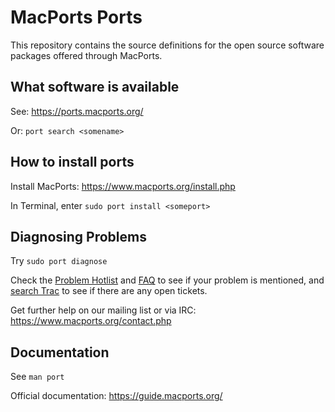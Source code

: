# MacPorts Ports

This repository contains the source definitions for the open source software packages offered through MacPorts.

## What software is available

See: <https://ports.macports.org/>

Or: `port search <somename>`

## How to install ports

Install MacPorts: <https://www.macports.org/install.php>

In Terminal, enter `sudo port install <someport>`

## Diagnosing Problems

Try `sudo port diagnose`

Check the [Problem Hotlist](https://trac.macports.org/wiki/ProblemHotlist) and
[FAQ](https://trac.macports.org/wiki/FAQ) to see if your problem is mentioned, and
[search Trac](https://trac.macports.org/search?q=&portsummarysearch=on) to see if there are
any open tickets.

Get further help on our mailing list or via IRC: <https://www.macports.org/contact.php>

## Documentation

See `man port`

Official documentation:  <https://guide.macports.org/>

